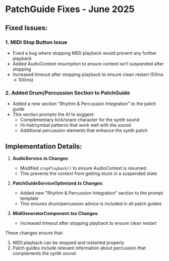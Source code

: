 # PatchGuide Fixes - June 2025

## Fixed Issues:

### 1. MIDI Stop Button Issue
- Fixed a bug where stopping MIDI playback would prevent any further playback
- Added AudioContext resumption to ensure context isn't suspended after stopping
- Increased timeout after stopping playback to ensure clean restart (50ms → 100ms)

### 2. Added Drum/Percussion Section to PatchGuide
- Added a new section "Rhythm & Percussion Integration" to the patch guide
- This section prompts the AI to suggest:
  - Complementary kick/snare character for the synth sound
  - Hi-hat/cymbal patterns that work well with the sound
  - Additional percussion elements that enhance the synth patch

## Implementation Details:

1. **AudioService.ts Changes**:
   - Modified `stopPlayback()` to ensure AudioContext is resumed
   - This prevents the context from getting stuck in a suspended state

2. **PatchGuideServiceOptimized.ts Changes**:
   - Added new "Rhythm & Percussion Integration" section to the prompt template
   - This ensures drum/percussion advice is included in all patch guides

3. **MidiGeneratorComponent.tsx Changes**:
   - Increased timeout after stopping playback to ensure clean restart

These changes ensure that:
1. MIDI playback can be stopped and restarted properly
2. Patch guides include relevant information about percussion that complements the synth sound

